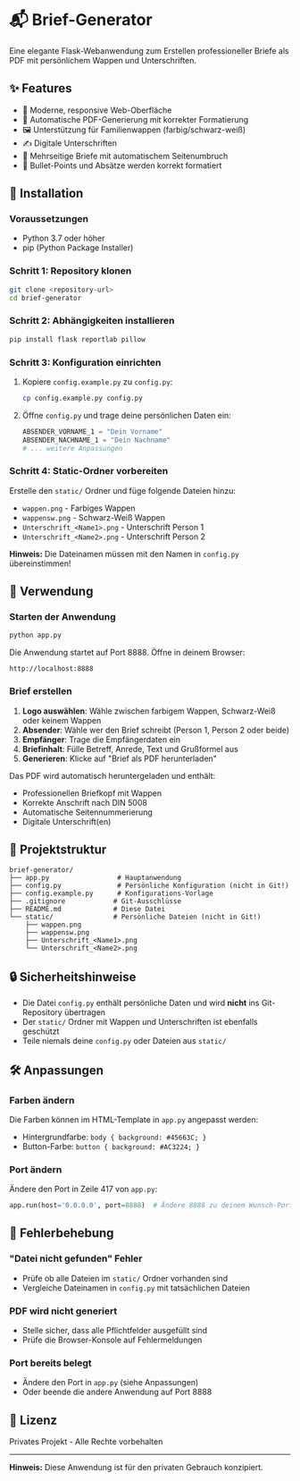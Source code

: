 # 📬 Brief-Generator

Eine elegante Flask-Webanwendung zum Erstellen professioneller Briefe als PDF mit persönlichem Wappen und Unterschriften.

## ✨ Features

- 🎨 Moderne, responsive Web-Oberfläche
- 📄 Automatische PDF-Generierung mit korrekter Formatierung
- 🖼️ Unterstützung für Familienwappen (farbig/schwarz-weiß)
- ✍️ Digitale Unterschriften
- 📝 Mehrseitige Briefe mit automatischem Seitenumbruch
- 🎯 Bullet-Points und Absätze werden korrekt formatiert

## 🚀 Installation

### Voraussetzungen

- Python 3.7 oder höher
- pip (Python Package Installer)

### Schritt 1: Repository klonen

```bash
git clone <repository-url>
cd brief-generator
```

### Schritt 2: Abhängigkeiten installieren

```bash
pip install flask reportlab pillow
```

### Schritt 3: Konfiguration einrichten

1. Kopiere `config.example.py` zu `config.py`:
   ```bash
   cp config.example.py config.py
   ```

2. Öffne `config.py` und trage deine persönlichen Daten ein:
   ```python
   ABSENDER_VORNAME_1 = "Dein Vorname"
   ABSENDER_NACHNAME_1 = "Dein Nachname"
   # ... weitere Anpassungen
   ```

### Schritt 4: Static-Ordner vorbereiten

Erstelle den `static/` Ordner und füge folgende Dateien hinzu:
- `wappen.png` - Farbiges Wappen
- `wappensw.png` - Schwarz-Weiß Wappen
- `Unterschrift_<Name1>.png` - Unterschrift Person 1
- `Unterschrift_<Name2>.png` - Unterschrift Person 2

**Hinweis:** Die Dateinamen müssen mit den Namen in `config.py` übereinstimmen!

## 🎯 Verwendung

### Starten der Anwendung

```bash
python app.py
```

Die Anwendung startet auf Port 8888. Öffne in deinem Browser:
```
http://localhost:8888
```

### Brief erstellen

1. **Logo auswählen**: Wähle zwischen farbigem Wappen, Schwarz-Weiß oder keinem Wappen
2. **Absender**: Wähle wer den Brief schreibt (Person 1, Person 2 oder beide)
3. **Empfänger**: Trage die Empfängerdaten ein
4. **Briefinhalt**: Fülle Betreff, Anrede, Text und Grußformel aus
5. **Generieren**: Klicke auf "Brief als PDF herunterladen"

Das PDF wird automatisch heruntergeladen und enthält:
- Professionellen Briefkopf mit Wappen
- Korrekte Anschrift nach DIN 5008
- Automatische Seitennummerierung
- Digitale Unterschrift(en)

## 📁 Projektstruktur

```
brief-generator/
├── app.py                 # Hauptanwendung
├── config.py              # Persönliche Konfiguration (nicht in Git!)
├── config.example.py      # Konfigurations-Vorlage
├── .gitignore            # Git-Ausschlüsse
├── README.md             # Diese Datei
└── static/               # Persönliche Dateien (nicht in Git!)
    ├── wappen.png
    ├── wappensw.png
    ├── Unterschrift_<Name1>.png
    └── Unterschrift_<Name2>.png
```

## 🔒 Sicherheitshinweise

- Die Datei `config.py` enthält persönliche Daten und wird **nicht** ins Git-Repository übertragen
- Der `static/` Ordner mit Wappen und Unterschriften ist ebenfalls geschützt
- Teile niemals deine `config.py` oder Dateien aus `static/`

## 🛠️ Anpassungen

### Farben ändern

Die Farben können im HTML-Template in `app.py` angepasst werden:
- Hintergrundfarbe: `body { background: #45663C; }`
- Button-Farbe: `button { background: #AC3224; }`

### Port ändern

Ändere den Port in Zeile 417 von `app.py`:
```python
app.run(host='0.0.0.0', port=8888)  # Ändere 8888 zu deinem Wunsch-Port
```

## 🐛 Fehlerbehebung

### "Datei nicht gefunden" Fehler
- Prüfe ob alle Dateien im `static/` Ordner vorhanden sind
- Vergleiche Dateinamen in `config.py` mit tatsächlichen Dateien

### PDF wird nicht generiert
- Stelle sicher, dass alle Pflichtfelder ausgefüllt sind
- Prüfe die Browser-Konsole auf Fehlermeldungen

### Port bereits belegt
- Ändere den Port in `app.py` (siehe Anpassungen)
- Oder beende die andere Anwendung auf Port 8888

## 📝 Lizenz

Privates Projekt - Alle Rechte vorbehalten

---

**Hinweis:** Diese Anwendung ist für den privaten Gebrauch konzipiert.
